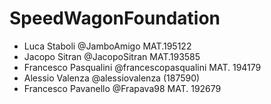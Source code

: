 # SpeedWagonFoundation

* Luca Staboli      @JamboAmigo  MAT.195122
* Jacopo Sitran    @JacopoSitran MAT.193585
* Francesco Pasqualini @francescopasqualini  MAT. 194179
* Alessio Valenza @alessiovalenza (187590) 
* Francesco Pavanello @Frapava98 MAT. 192679
